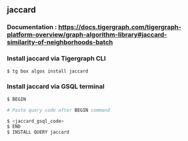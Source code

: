 ## jaccard
### Documentation : https://docs.tigergraph.com/tigergraph-platform-overview/graph-algorithm-library#jaccard-similarity-of-neighborhoods-batch
### Install jaccard via Tigergraph CLI
```bash
$ tg box algos install jaccard
```
### Install jaccard via GSQL terminal
```bash
$ BEGIN 

# Paste query code after BEGIN command

$ <jaccard_gsql_code>
$ END 
$ INSTALL QUERY jaccard
```